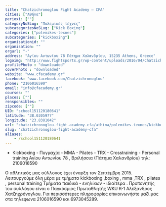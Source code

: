 ```yaml
---
title: "Chatzichronoglou Fight Academy – CFA"
cities: ["Αθήνα"]
perioxi: [""]
categoryNoSLug: "Πολεμικές τέχνες"
subcategoriesNoSLug: ["Kick Boxing"]
categories: ["polemikes-texnes"]
subcategories: ["kickboxing"]
organisationid: ""
organisation: ""
orgurl: "-"
address: "Αγίου Αντωνίου 78 Πάτημα Χαλανδρίου, 15235 Athens, Greece"
logoimg: "http://www.fightsports.gr/wp-content/uploads/2016/04/Chatzichronoglou-Fight-Academy-CFA-logo.jpg"
profilePhoto : "downloaded"
coverPhoto : "downloaded"
website: "www.cfacademy.gr"
facebook: "www.facebook.com/Chatzichronoglou"
phone: "2106016590"
email: "info@cfacademy.gr"
courses: ""
places: [""]
rensponsibles: ""
zipcode: [""]
UID: "school151120180641"
latitude: "38.0305977"
longitude: "23.8381042"
url: "chatzichronoglou-fight-academy-cfa/athina/polemikes-texnes/kickboxing"
slug: "chatzichronoglou-fight-academy-cfa"
aliases:
    - /school151120180641
---
```



- Kickboxing - Πυγμαχία - MMA - Pilates - TRX - Crosstraining - Personal training Αγίου Αντωνίου 78 , Βριλήσσια (Πάτημα Χαλανδρίου) τηλ: 2106016590

Ο αθλητικός μας σύλλογος έχει έναρξη τον Σεπτέμβρη 2015. Λειτουργούμε όλη μέρα με τμήματα kickboxing ,boxing , mma ,TRX , pilates , personal training Τμήματα παιδικά - ενηλίκων - ιδιαίτερα . Προπονητής του συλλόγου είναι ο Παγκόσμιος Πρωταθλητής WKU K-1 Αλέξανδρος Χατζηχρόνογλου. Για περισσότερες πληροφορίες επικοινωνήστε μαζί μας στα τηλεφωνα 2106016590 και 6973045289.